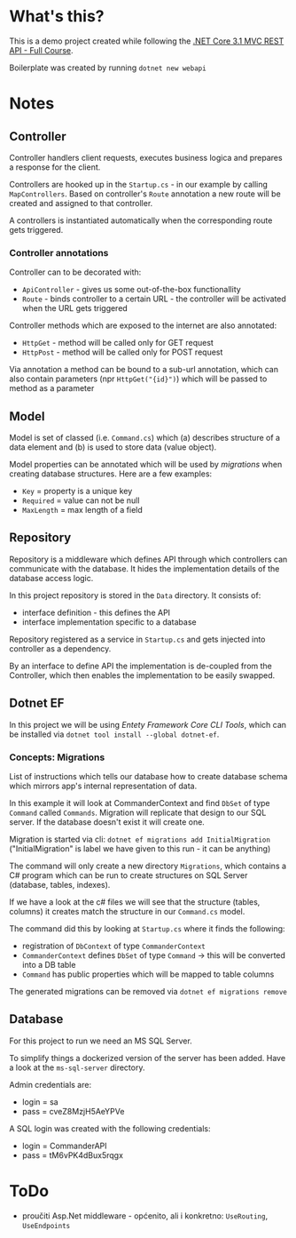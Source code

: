 # What's this?
This is a demo project created while following the [.NET Core 3.1 MVC REST API - Full Course](https://www.youtube.com/watch?v=fmvcAzHpsk8).

Boilerplate was created by running `dotnet new webapi`

# Notes

## Controller
Controller handlers client requests, executes business logica and prepares a response for the client.

Controllers are hooked up in the `Startup.cs` - in our example by calling `MapControllers`. Based on controller's `Route` annotation a new route will be created and assigned to that controller.

A controllers is instantiated automatically when the corresponding route gets triggered.

### Controller annotations
Controller can to be decorated with:
* `ApiController` - gives us some out-of-the-box functionallity
* `Route` - binds controller to a certain URL - the controller will be activated when the URL gets triggered

Controller methods which are exposed to the internet are also annotated:
* `HttpGet` - method will be called only for GET request
* `HttpPost` - method will be called only for POST request

Via annotation a method can be bound to a sub-url annotation, which can also contain parameters (npr `HttpGet("{id}")`) which will be passed to method as a parameter

## Model
Model is set of classed (i.e. `Command.cs`) which (a) describes structure of a data element and (b) is used to store data (value object).

Model properties can be annotated which will be used by *migrations* when creating database structures. Here are a few examples:
* `Key` = property is a unique key
* `Required` = value can not be null
* `MaxLength` = max length of a field

## Repository

Repository is a middleware which defines API through which controllers can communicate with the database.
It hides the implementation details of the database access logic.

In this project repository is stored in the `Data` directory. It consists of:
* interface definition - this defines the API
* interface implementation specific to a database

Repository registered as a service in `Startup.cs` and gets injected into controller as a dependency.

By an interface to define API the implementation is de-coupled from the Controller, which then enables the implementation to be easily swapped.

## Dotnet EF
In this project we will be using *Entety Framework Core CLI Tools*, which can be installed via `dotnet tool install --global dotnet-ef`.

### Concepts: Migrations
List of instructions which tells our database how to create database schema which mirrors app's internal representation of data.

In this example it will look at CommanderContext and find `DbSet` of type `Command` called `Commands`.
Migration will replicate that design to our SQL server. If the database doesn't exist it will create one.

Migration is started via cli: `dotnet ef migrations add InitialMigration` ("InitialMigration" is label we have given to this run - it can be anything)

The command will only create a new directory `Migrations`, which contains a C# program which can be run to create structures on SQL Server (database, tables, indexes).

If we have a look at the c# files we will see that the structure (tables, columns) it creates match the structure in our `Command.cs` model.

The command did this by looking at `Startup.cs` where it finds the following:
* registration of `DbContext` of type `CommanderContext`
* `CommanderContext` defines `DbSet` of type `Command` -> this will be converted into a DB table
* `Command` has public properties which will be mapped to table columns

The generated migrations can be removed via `dotnet ef migrations remove`

## Database
For this project to run we need an MS SQL Server.

To simplify things a dockerized version of the server has been added. Have a look at the `ms-sql-server` directory.

Admin credentials are:
* login = sa
* pass = cveZ8MzjH5AeYPVe

A SQL login was created with the following credentials:
* login = CommanderAPI
* pass = tM6vPK4dBux5rqgx


# ToDo
* proučiti Asp.Net middleware - općenito, ali i konkretno: `UseRouting`, `UseEndpoints`


